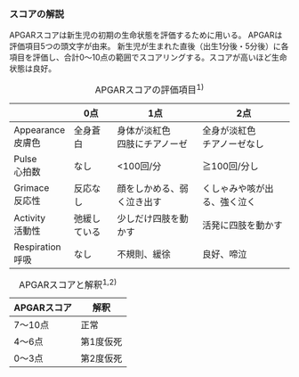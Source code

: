 ### スコアの解説
APGARスコアは新生児の初期の生命状態を評価するために用いる。
APGARは評価項目5つの頭文字が由来。
新生児が生まれた直後（出生1分後・5分後）に各項目を評価し、合計0〜10点の範囲でスコアリングする。スコアが高いほど生命状態は良好。


<table>
  <caption>
    APGARスコアの評価項目<sup>1)</sup>
  </caption>
  <thead>
    <tr>
      <th></th>
      <th>0点</th>
      <th>1点</th>
      <th>2点</th>
    </tr>
  </thead>
  <tbody>
    <tr>
      <td>
        Appearance<br>
        皮膚色
      </td>
      <td>全身蒼白</td>
      <td>
	  	身体が淡紅色<br>
		四肢にチアノーゼ
	  </td>
      <td>
	  	全身が淡紅色<br>
		チアノーゼなし
	  </td>
    </tr>
    <tr>
        <td>
			Pulse<br>
			心拍数
		</td>
		<td>なし</td>
		<td><100回/分</td>
		<td>≧100回/分し</td>
    </tr>
    <tr>
      	<td>
			Grimace<br>
			反応性
		</td>
		<td>反応なし</td>
		<td>顔をしかめる、弱く泣き出す</td>
		<td>くしゃみや咳が出る、強く泣く</td>
    </tr>
    <tr>
      <td>
	  	Activity<br>
		活動性
	  </td>
      <td>弛緩している</td>
      <td>少しだけ四肢を動かす</td>
      <td>活発に四肢を動かす</td>
    </tr>
    <tr>
		<td>
			Respiration<br>
			呼吸
		</td>
		<td>なし</td>
		<td>不規則、緩徐</td>
		<td>良好、啼泣</td>
    </tr>
  </tbody>
</table>

<table>
  <caption>
    APGARスコアと解釈<sup>1,2)</sup>
  </caption>
  <thead>
    <tr>
      <th>APGARスコア</th>
      <th>解釈</th>
    </tr>
  </thead>
  <tbody>
    <tr>
      <td>7〜10点</td>
      <td>正常</td>
    </tr>
    <tr>
      <td>4〜6点</td>
      <td>第1度仮死</td>
    </tr>
    <tr>
      <td>0〜3点</td>
      <td>第2度仮死</td>
    </tr>
  </tbody>
</table>